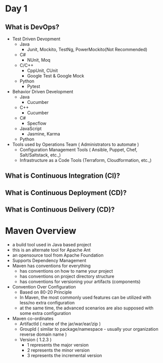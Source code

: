 # Day 1

## What is DevOps?

- Test Driven Devopment 
  - Java
    - Junit, Mockito, TestNg, PowerMockito(Not Recommended)
  - C#
    - NUnit, Moq
  - C/C++
    - CppUnit, CUnit
    - Google Test & Google Mock
  - Python
    - Pytest
- Behavior Driven Development
   - Java
     - Cucumber
   - C++
     - Cucumber
   - C#
     - Specflow
   - JavaScript
     - Jasmine, Karma
   - Python
- Tools used by Operations Team ( Administrators to automate )
  - Configuration Management Tools ( Ansible, Puppet, Chef, Salt/Saltstack, etc.,)
  - Infrastructure as a Code Tools (Terraform, Cloudformation, etc.,)

## What is Continuous Integration (CI)?

## What is Continuous Deployment (CD)?

## What is Continuous Delivery (CD)?

# Maven Overview
- a build tool used in Java based project
- this is an alternate tool for Apache Ant
- an opensource tool from Apache Foundation
- Supports Dependency Management
- Maven has conventions for everything
  - has conventions on how to name your project
  - has conventions on project directory structure
  - has conventions for versioning your artifacts (components)
- Convention Over Configuration
  - Based on 80-20 Principle
  - In Maven, the most commonly used features can be utilized with less/no extra configuration
  - at the same time, the advanced scenarios are also supposed with some extra configuration
- Maven co-ordinates
  - ArtifactId ( name of the jar/war/ear/zip )
  - GroupId ( similar to package/namespace - usually your organization reverse domain name )
  - Version ( 1.2.3 )
    - 1 represents the major version
    - 2 represents the minor version
    - 3 represents the incremental version
